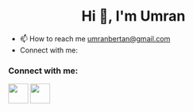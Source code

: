   <h1 align="center">Hi 👋, I'm Umran</h1>

 * 📫 How to reach me umranbertan@gmail.com
 * Connect with me:



<h3 align="left">Connect with me:</h3>
<p align="left">
<a href="https://www.linkedin.com/in/umranbertan/" target="_blank"><img align="center" src="https://velanovascular.com/wp-content/uploads/2020/06/LinkedIn.png"  height="40" width="40" /></a>
<a href="https://umranbertan.medium.com/" target="_blank"><img align="center" src="https://icon-library.com/images/medium-icon/medium-icon-21.jpg"  height="40" width="40" /></a>
</p>


<!---
umranbertan/umranbertan is a ✨ special ✨ repository because its `README.md` (this file) appears on your GitHub profile.
You can click the Preview link to take a look at your changes.
--->
